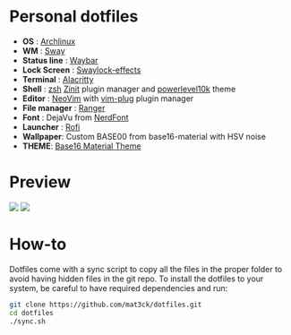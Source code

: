 # Personal dotfiles

* __OS__ : [Archlinux](https://www.archlinux.org/)
* __WM__ : [Sway](https://swaywm.org/)
* __Status line__ : [Waybar](https://github.com/Alexays/Waybar)
* __Lock Screen__ : [Swaylock-effects](https://github.com/mortie/swaylock-effects)
* __Terminal__ : [Alacritty](https://github.com/alacritty/alacritty)
* __Shell__ : [zsh](https://www.zsh.org/)
  [Zinit](https://github.com/zdharma/zinit) plugin manager and
  [powerlevel10k](https://github.com/romkatv/powerlevel10k) theme
* __Editor__ : [NeoVim](https://github.com/neovim/neovim) with
  [vim-plug](https://github.com/junegunn/vim-plug) plugin manager
* __File manager__ : [Ranger](http://ranger.github.io/)
* __Font__ : DejaVu from [NerdFont](http://nerdfonts.com/)
* __Launcher__ : [Rofi](https://github.com/DaveDavenport/rofi)
* __Wallpaper__: Custom BASE00 from base16-material with HSV noise
* __THEME__: [Base16 Material Theme](https://github.com/ntpeters/base16-materialtheme-scheme)


# Preview
![](https://i.imgur.com/3CYGvvs.jpg)
![](https://i.imgur.com/HD9JF6k.jpg)


# How-to
Dotfiles come with a sync script to copy all the files in the proper folder to
avoid having hidden files in the git repo. To install the dotfiles to your
system, be careful to have required dependencies and run:

``` sh
git clone https://github.com/mat3ck/dotfiles.git
cd dotfiles
./sync.sh
```
